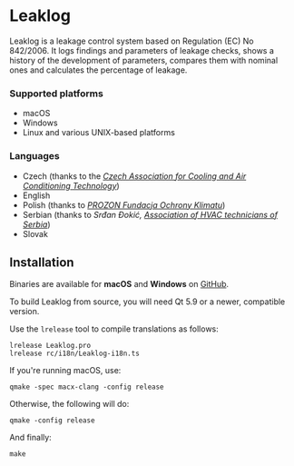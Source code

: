 Leaklog
=======

Leaklog is a leakage control system based on Regulation (EC) No 842/2006.
It logs findings and parameters of leakage checks, shows a history of the
development of parameters, compares them with nominal ones and calculates
the percentage of leakage.

### Supported platforms

* macOS
* Windows
* Linux and various UNIX-based platforms

### Languages

* Czech (thanks to the *[Czech Association for Cooling and Air Conditioning Technology][chlazeni]*)
* English
* Polish (thanks to *[PROZON Fundacja Ochrony Klimatu][PROZON]*)
* Serbian (thanks to *Srđan Đokić, [Association of HVAC technicians of Serbia][unija]*)
* Slovak

[chlazeni]: http://www.chlazeni.cz
[PROZON]: http://prozon.org.pl
[unija]: https://unijaserviseraklima.rs

Installation
------------

Binaries are available for **macOS** and **Windows** on
[GitHub][GH].

[GH]: http://github.com/szchkt/leaklog/releases

To build Leaklog from source, you will need Qt 5.9 or a newer,
compatible version.

Use the `lrelease` tool to compile translations as follows:

	lrelease Leaklog.pro
	lrelease rc/i18n/Leaklog-i18n.ts

If you're running macOS, use:

	qmake -spec macx-clang -config release

Otherwise, the following will do:

	qmake -config release

And finally:

	make
